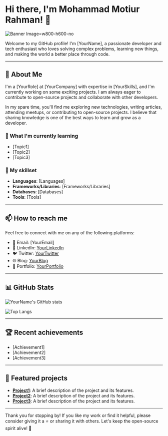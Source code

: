 # Hi there, I'm Mohammad Motiur Rahman! 👋

![Banner Image](https://lh3.googleusercontent.com/pw/AJFCJaW4Vt9coIOX1TbNMe9yzQpcRRfWDTA0qIHWymQXg_ipwJ5zmgmt_q9EEm0hozMGy_e4atOHanHk6VWVmS9ieojYY0Aj62EaKW4XQmjUvRLh6nyEUSf8ZAMFBxDX1nMRSnCJ5HtFg1vZQDFs9PTwq8-qbYZAZBxj4k1Hwe1ldH_1NPKndhzQOVi1xHW24b5YEmDoD4Pxy5hbjE84r7ylvXkz7nrjPpTtb-n4_yqjZOv89g504MB-7NQf0rGlZKdfEbYRcvAZ0bPVvwFvG_xidRIeecicrWMrzQo_4f84Fk8sJAQk1VUOfcMl7JBi7Xuuq9BVUsrPLDmHpR9lVwL8fWAO3lY7qEs8L67TInns2RZUz_VfhhPj9RSXP0vf0k2yK8A_s5_fQnn-YiGIwn3fn33GKnQnxV9y_06t7rfthSvDFgNxNi8d9IbwlDJ6vDf4-fCw75pmX3aRf6VmeWRp-sCQ7xQL4tlK-a42-Fq4I5vICB0frPB8wwsbjH2EFf9DSIG6GsrKVSIXP27GyJrIwohY_apAVUOfVk3IKAMzcsCqRDdFszgWHgXJ72wG9Tv7QGDfrToLdCuVy4x0_3lhxOuzK5U5bStNHDPqUJF7RB8Tf8XFE4VgLV6bxLQx7pngTIKDIFbKr7cTWy089-VF3HaDF-vkHAFuWgJnWruy0oC9eFuU6zG02IxXl8f_HjdFmSY_GG_eAVEzV4pRJ861F4a1OkXM3ItOz50xHib-lWD7uKNEbTd1VF5nFIGsV2ExUZgncdQ8W1HozB-mHquB2fNROVDtunwGWCeer94Ugk8rH_wkIMJwz8-fAlJLQNSlWLVr33zGIRVTljE8VBdh8gg_ix6VB5Ue0djrBVHaztVB0WBj_cuvLjOVLhhnbag0L5jz6ovAA2clCZHISnP9beqFAhRc-i-_iPjzNEC3uiKhtoPVu_mYSC-CiK6EiY4Y4_BpDv_Y3gf0hXmVycfitgo0ogYGAAlZnA=w1704-h1278-s-no)=w800-h600-no 

Welcome to my GitHub profile! I'm [YourName], a passionate developer and tech enthusiast who loves solving complex problems, learning new things, and making the world a better place through code.

---

## 🔭 About Me

I'm a [YourRole] at [YourCompany] with expertise in [YourSkills], and I'm currently working on some exciting projects. I am always eager to contribute to open-source projects and collaborate with other developers.

In my spare time, you'll find me exploring new technologies, writing articles, attending meetups, or contributing to open-source projects. I believe that sharing knowledge is one of the best ways to learn and grow as a developer.

### 🌱 What I'm currently learning

- [Topic1]
- [Topic2]
- [Topic3]

### 💼 My skillset

- **Languages**: [Languages]
- **Frameworks/Libraries**: [Frameworks/Libraries]
- **Databases**: [Databases]
- **Tools**: [Tools]

---

## 📫 How to reach me

Feel free to connect with me on any of the following platforms:

- 📧 Email: [YourEmail]
- 💼 LinkedIn: [YourLinkedIn](https://www.linkedin.com/in/yourusername/)
- 🐦 Twitter: [YourTwitter](https://twitter.com/yourusername)
- 🌐 Blog: [YourBlog](https://www.yourblog.com/)
- 🎨 Portfolio: [YourPortfolio](https://www.yourportfolio.com/)

---

## 📊 GitHub Stats

![YourName's GitHub stats](https://github-readme-stats.vercel.app/api?username=yourusername&show_icons=true&theme=radical)

![Top Langs](https://github-readme-stats.vercel.app/api/top-langs/?username=yourusername&layout=compact&theme=radical)

---

## 🏆 Recent achievements

- [Achievement1]
- [Achievement2]
- [Achievement3]

---

## 🌟 Featured projects

- **[Project1](https://github.com/yourusername/project1)**: A brief description of the project and its features.
- **[Project2](https://github.com/yourusername/project2)**: A brief description of the project and its features.
- **[Project3](https://github.com/yourusername/project3)**: A brief description of the project and its features.

---

Thank you for stopping by! If you like my work or find it helpful, please consider giving it a ⭐️ or sharing it with others. Let's keep the open-source spirit alive! 🚀
